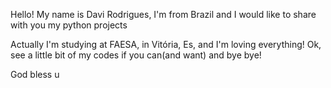 Hello!
My name is Davi Rodrigues, I'm from Brazil and I would like to share with you my python projects

Actually I'm studying at FAESA, in Vitória, Es, and I'm loving everything!
Ok, see a little bit of my codes if you can(and want) and bye bye!

God bless u